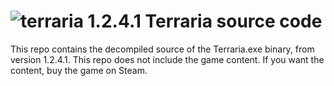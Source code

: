 ![terraria 1.2.4.1](http://img.shields.io/badge/terraria-1.2.4.1-red.svg)
Terraria source code
=====
This repo contains the decompiled source of the Terraria.exe binary, from version 1.2.4.1.
This repo does not include the game content.
If you want the content, buy the game on Steam.
